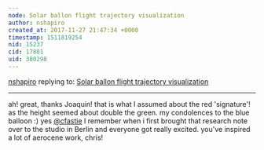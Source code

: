 ```yaml
---
node: Solar ballon flight trajectory visualization
author: nshapiro
created_at: 2017-11-27 21:47:34 +0000
timestamp: 1511819254
nid: 15237
cid: 17801
uid: 380298
---
```




[nshapiro](../profile/nshapiro) replying to: [Solar ballon flight trajectory visualization](../notes/joaquinx/11-25-2017/solar-ballon-flight-trajectory-visualization)

----
ah! great, thanks Joaquin! that is what I assumed about the red 'signature'! as the height seemed about double the green. my condolences to the blue balloon :) yes [@cfastie](/profile/cfastie) I remember when i first brought that research note over to the studio in Berlin and everyone got really excited. you've inspired a lot of aerocene work, chris!